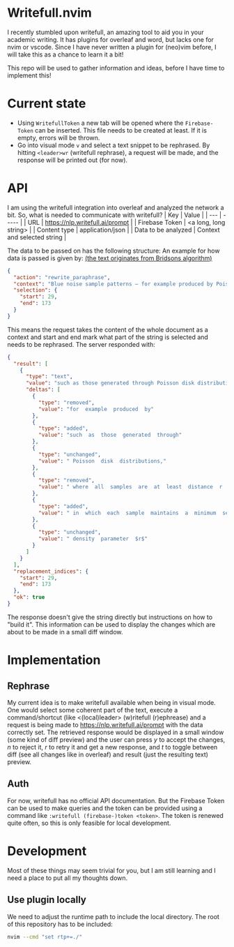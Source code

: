 # Writefull.nvim

I recently stumbled upon writefull, an amazing tool to aid you in your academic writing. It has plugins for overleaf and word, but lacks one for nvim or vscode. Since I have never written a plugin for (neo)vim before, I will take this as a chance to learn it a bit!

This repo will be used to gather information and ideas, before I have time to implement this!

# Current state
- Using `WritefullToken` a new tab will be opened where the `Firebase-Token` can be inserted. This file needs to be created at least. If it is empty, errors will be thrown.
- Go into visual mode `v` and select a text snippet to be rephrased. By hitting `<leader>wr` (writefull rephrase), a request will be made, and the response will be printed out (for now).

# API

I am using the writefull integration into overleaf and analyzed the network a bit. So, what is needed to communicate with writefull?
| Key | Value |
| --- | ----- |
| URL | https://nlp.writefull.ai/prompt |
| Firebase Token | \<a long, long string\> |
| Content type | application/json |
| Data to be analyzed | Context and selected string |

The data to be passed on has the following structure:
An example for how data is passed is given by: [(the text originates from Bridsons algorithm)](https://www.cs.ubc.ca/~rbridson/docs/bridson-siggraph07-poissondisk.pdf)

```json
{
  "action": "rewrite_paraphrase",
  "context": "Blue noise sample patterns — for example produced by Poisson disk distributions, where all samples are at least distance r apart for some user-supplied density parameter $r$ — are generally considered ideal for many applications in rendering (see Cook’s landmark paper for example [1986]). Unfortunately, the naive rejection-based approach for generating Poisson disk samples, dart throwing, is impractically inefficient.",
  "selection": {
    "start": 29,
    "end": 173
  }
}
```

This means the request takes the content of the whole document as a context and start and end mark what part of the string is selected and needs to be rephrased.
The server responded with:

```json
{
  "result": [
    {
      "type": "text",
      "value": "such as those generated through Poisson disk distributions, in which each sample maintains a minimum separation of $r$, determined by a specified density parameter $r$",
      "deltas": [
        {
          "type": "removed",
          "value": "for  example  produced  by"
        },
        {
          "type": "added",
          "value": "such  as  those  generated  through"
        },
        {
          "type": "unchanged",
          "value": " Poisson  disk  distributions,"
        },
        {
          "type": "removed",
          "value": " where  all  samples  are  at  least  distance  r  apart  for  some  user-supplied"
        },
        {
          "type": "added",
          "value": " in  which  each  sample  maintains  a  minimum  separation  of  $r$,  determined  by  a  specified"
        },
        {
          "type": "unchanged",
          "value": " density  parameter  $r$"
        }
      ]
    }
  ],
  "replacement_indices": {
    "start": 29,
    "end": 173
  },
  "ok": true
}
```

The response doesn't give the string directly but instructions on how to "build it". This information can be used to display the changes which are about to be made in a small diff window.

# Implementation

## Rephrase

My current idea is to make writefull available when being in visual mode. One would select some coherent part of the text, execute a command/shortcut (like \<(local)leader\> (w)ritefull (r)ephrease) and a request is being made to https://nlp.writefull.ai/prompt with the data correctly set. The retrieved response would be displayed in a small window (some kind of diff preview) and the user can press _y_ to accept the changes, _n_ to reject it, _r_ to retry it and get a new response, and _t_ to toggle between diff (see all changes like in overleaf) and result (just the resulting text) preview.

## Auth

For now, writefull has no official API documentation. But the Firebase Token can be used to make queries and the token can be provided using a command like `:writefull (firebase-)token <token>`. The token is renewed quite often, so this is only feasible for local development.

# Development

Most of these things may seem trivial for you, but I am still learning and I need a place to put all my thoughts down.

## Use plugin locally

We need to adjust the runtime path to include the local directory. The root of this repository has to be included:

```sh
nvim --cmd "set rtp+=./"
```

